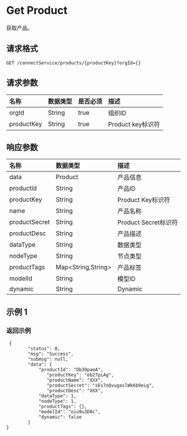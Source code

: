 # Get Product

获取产品。

## 请求格式

```
GET /connectService/products/{productKey}?orgId={}
```

## 请求参数

| **名称**   | **数据类型** | **是否必须** | **描述**        |
|:-----------|:-------------|:-------------|:----------------|
| orgId      | String       | true         | 组织ID |
| productKey | String       | true         | Product key标识符     |

## 响应参数

| **名称**      | **数据类型**       | **描述**            |
|:--------------|:-------------------|:--------------------|
| data          | Product            | 产品信息|
| productId     | String             | 产品ID          |
| productKey    | String             | Product Key标识符        |
| name          | String             | 产品名称     |
| productSecret | String             | Product Secret标识符     |
| productDesc   | String             | 产品描述|
| dataType      | String             | 数据类型         |
| nodeType      | String             | 节点类型        |
| productTags   | Map<String,String> | 产品标签      |
| modelId       | String             | 模型ID          |
| dynamic       | String             | Dynamic             |

## 示例 1

### 返回示例

```
 {
        "status": 0,
        "msg": "Success",
        "submsg": null,
        "data": {
            "productId": "Db39paeA",
               "productKey": "eb27piAg",
               "productName": "XXX",
               "productSecret": "sEs7nQvugaslWk6b9eig",
               "productDesc": "XXX",
            "dataType": 1,
            "nodeType": 1,
            "productTags": {},
            "modelId": "oiu9u3D0c",
            "dynamic": false
        }
}
```
